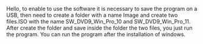 Hello, to enable to use the software it is necessary to save the program on a USB, then need to create a folder with a name Image and create two files.ISO with the name SW_DVD9_Win_Pro_10 and SW_DVD9_Win_Pro_11.
After create the folder and save inside the folder the two files, you just run the program. You can run the program after the installation of windows. 
